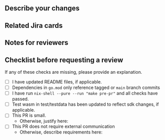 ## Describe your changes

## Related Jira cards

## Notes for reviewers

## Checklist before requesting a review

If any of these checks are missing, please provide an explanation.

- [ ] I have updated README files, if applicable.
- [ ] Dependencies in `go.mod` only reference tagged or `main` branch commits
- [ ] I have run `nix-shell --pure --run "make pre-pr"` and all checks have
  passed.
- [ ] Test wasm in test/testdata has been updated to reflect sdk changes, if
  applicable.
- [ ] This PR is small.
    - Otherwise, justify here:
- [ ] This PR does not require external communication
    - Otherwise, describe requirements here:

